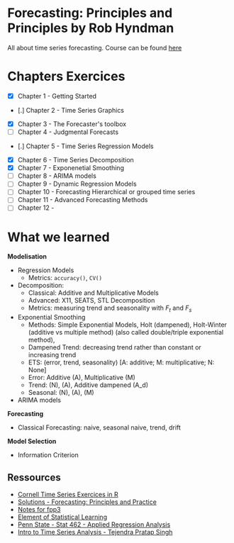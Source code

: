 # Forecasting: Principles and Principles by Rob Hyndman

All about time series forecasting. Course can be found [here](https://otexts.com/fpp3/)


# Chapters Exercices

- [X] Chapter 1 - Getting Started
- [.] Chapter 2 - Time Series Graphics
- [X] Chapter 3 - The Forecaster's toolbox
- [ ] Chapter 4 - Judgmental Forecasts
- [.] Chapter 5 - Time Series Regression Models
- [X] Chapter 6 - Time Series Decomposition
- [X] Chapter 7 - Exponenetial Smoothing
- [ ] Chapter 8 - ARIMA models
- [ ] Chapter 9 - Dynamic Regression Models
- [ ] Chapter 10 - Forecasting Hierarchical or grouped time series
- [ ] Chapter 11 - Advanced Forecasting Methods
- [ ] Chapter 12 -

# What we learned

**Modelisation**

- Regression Models
    * Metrics: `accuracy()`, `CV()`
- Decomposition: 
    * Classical: Additive and Multiplicative Models
    * Advanced: X11, SEATS, STL Decomposition
    * Metrics: measuring trend and seasonality with $F_t$ and $F_s$
- Exponential Smoothing
    * Methods: Simple Exponential Models, Holt (dampened), Holt-Winter (additive vs multiple method) (also called double/triple exponential method), 
    * Dampened Trend: decreasing trend rather than constant or increasing trend
    * ETS: (error, trend, seasonality) [A: additive; M: multiplicative; N: None]
	+ Error: Additive (A), Multiplicative (M)
	+ Trend: (N), (A), Additive dampened (A_d)
	+ Seasonal: (N), (A), (M)
- ARIMA models

**Forecasting**

- Classical Forecasting: naive, seasonal naive, trend, drift

**Model Selection**

- Information Criterion



## Ressources

- [Cornell Time Series Exercices in R](https://www.css.cornell.edu/faculty/dgr2/_static/files/R_PDF/exTSA.pdf)
- [Solutions - Forecasting: Principles and Practice](https://robjhyndman.com/forecasting/solutions.pdf)
- [Notes for fpp3](https://qiushiyan.github.io/fpp/)
- [Element of Statistical Learning](https://hastie.su.domains/Papers/ESLII.pdf)
- [Penn State - Stat 462 - Applied Regression Analysis](https://online.stat.psu.edu/stat462/node/78/)
- [Intro to Time Series Analysis - Tejendra Pratap Singh](https://bookdown.org/singh_pratap_tejendra/intro_time_series_r/)

